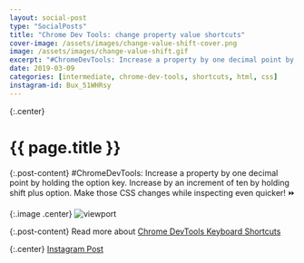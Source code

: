 ```yaml
---
layout: social-post
type: "SocialPosts"
title: "Chrome Dev Tools: change property value shortcuts"
cover-image: /assets/images/change-value-shift-cover.png
image: /assets/images/change-value-shift.gif
excerpt: "#ChromeDevTools: Increase a property by one decimal point by holding the option key..."
date: 2019-03-09
categories: [intermediate, chrome-dev-tools, shortcuts, html, css]
instagram-id: Bux_51WHRsy
---
```

{:.center}
# {{ page.title }}

{:.post-content}
#ChromeDevTools: Increase a property by one decimal point by holding the option key. Increase by an increment of ten by holding shift plus option. Make those CSS changes while inspecting even quicker! ⏩

{:.image .center}
![viewport]({{page.image}})

{:.post-content}
Read more about <a href="https://developers.google.com/web/tools/chrome-devtools/shortcuts" target="_blank">Chrome DevTools Keyboard Shortcuts</a>

{:.center}
<a class="insta-link" href="https://www.instagram.com/p/{{page.instagram-id}}" target="_blank">Instagram Post</a>
